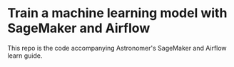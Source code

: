 # Train a machine learning model with SageMaker and Airflow

This repo is the code accompanying Astronomer's SageMaker and Airflow learn guide.


